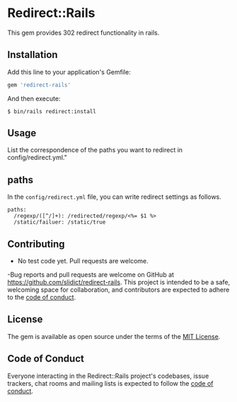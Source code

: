 # Redirect::Rails

This gem provides 302 redirect functionality in rails.

## Installation

Add this line to your application's Gemfile:

```ruby
gem 'redirect-rails'
```

And then execute:

```
$ bin/rails redirect:install
```
## Usage

List the correspondence of the paths you want to redirect in config/redirect.yml."

## paths

In the `config/redirect.yml` file, you can write redirect settings as follows.

```
paths:
  /regexp/([^/]+): /redirected/regexp/<%= $1 %>
  /static/failuer: /static/true
```

## Contributing

- No test code yet. Pull requests are welcome.

-Bug reports and pull requests are welcome on GitHub at https://github.com/slidict/redirect-rails. This project is intended to be a safe, welcoming space for collaboration, and contributors are expected to adhere to the [code of conduct](https://github.com/slidict/redirect-rails/blob/main/CODE_OF_CONDUCT.md).

## License

The gem is available as open source under the terms of the [MIT License](https://opensource.org/licenses/MIT).

## Code of Conduct

Everyone interacting in the Redirect::Rails project's codebases, issue trackers, chat rooms and mailing lists is expected to follow the [code of conduct](https://github.com/slidict/redirect-rails/blob/main/CODE_OF_CONDUCT.md).
